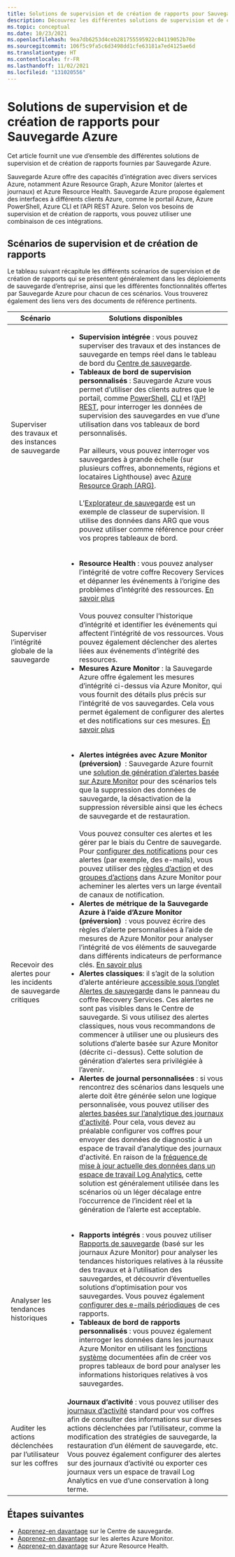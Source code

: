 ```yaml
---
title: Solutions de supervision et de création de rapports pour Sauvegarde Azure
description: Découvrez les différentes solutions de supervision et de création de rapports fournies par Sauvegarde Azure.
ms.topic: conceptual
ms.date: 10/23/2021
ms.openlocfilehash: 9ea7db6253d4ceb281755595922c04119052b70e
ms.sourcegitcommit: 106f5c9fa5c6d3498dd1cfe63181a7ed4125ae6d
ms.translationtype: HT
ms.contentlocale: fr-FR
ms.lasthandoff: 11/02/2021
ms.locfileid: "131020556"
---
```

# <a name="monitoring-and-reporting-solutions-for-azure-backup"></a>Solutions de supervision et de création de rapports pour Sauvegarde Azure

Cet article fournit une vue d’ensemble des différentes solutions de supervision et de création de rapports fournies par Sauvegarde Azure.

Sauvegarde Azure offre des capacités d’intégration avec divers services Azure, notamment Azure Resource Graph, Azure Monitor (alertes et journaux) et Azure Resource Health. Sauvegarde Azure propose également des interfaces à différents clients Azure, comme le portail Azure, Azure PowerShell, Azure CLI et l’API REST Azure. Selon vos besoins de supervision et de création de rapports, vous pouvez utiliser une combinaison de ces intégrations.

## <a name="monitoring-and-reporting-scenarios"></a>Scénarios de supervision et de création de rapports

Le tableau suivant récapitule les différents scénarios de supervision et de création de rapports qui se présentent généralement dans les déploiements de sauvegarde d’entreprise, ainsi que les différentes fonctionnalités offertes par Sauvegarde Azure pour chacun de ces scénarios. Vous trouverez également des liens vers des documents de référence pertinents.

| Scénario | Solutions disponibles |
| --- | --- |
| Superviser des travaux et des instances de sauvegarde | <ul><li>**Supervision intégrée** : vous pouvez superviser des travaux et des instances de sauvegarde en temps réel dans le tableau de bord du [Centre de sauvegarde](/azure/backup/backup-center-overview).</li><li>**Tableaux de bord de supervision personnalisés** : Sauvegarde Azure vous permet d’utiliser des clients autres que le portail, comme [PowerShell](/azure/backup/backup-azure-vms-automation), [CLI](/azure/backup/create-manage-azure-services-using-azure-command-line-interface) et l’[API REST](/azure/backup/backup-azure-arm-userestapi-managejobs), pour interroger les données de supervision des sauvegardes en vue d’une utilisation dans vos tableaux de bord personnalisés.  <br><br>  Par ailleurs, vous pouvez interroger vos sauvegardes à grande échelle (sur plusieurs coffres, abonnements, régions et locataires Lighthouse) avec [Azure Resource Graph (ARG)](/azure/backup/query-backups-using-azure-resource-graph).    <br><br>    L’[Explorateur de sauvegarde](/azure/backup/monitor-azure-backup-with-backup-explorer) est un exemple de classeur de supervision. Il utilise des données dans ARG que vous pouvez utiliser comme référence pour créer vos propres tableaux de bord. </li></ul> |
| Superviser l’intégrité globale de la sauvegarde      |   <ul><li>**Resource Health** : vous pouvez analyser l’intégrité de votre coffre Recovery Services et dépanner les événements à l’origine des problèmes d’intégrité des ressources. [En savoir plus](/azure/service-health/resource-health-overview)   <br><br>   Vous pouvez consulter l’historique d’intégrité et identifier les événements qui affectent l’intégrité de vos ressources. Vous pouvez également déclencher des alertes liées aux événements d’intégrité des ressources.  </li><li>**Mesures Azure Monitor** : la Sauvegarde Azure offre également les mesures d’intégrité ci-dessus via Azure Monitor, qui vous fournit des détails plus précis sur l’intégrité de vos sauvegardes. Cela vous permet également de configurer des alertes et des notifications sur ces mesures. [En savoir plus](/azure/backup/metrics-overview)</li></ul>  |
| Recevoir des alertes pour les incidents de sauvegarde critiques     |  <ul><li>**Alertes intégrées avec Azure Monitor (préversion)**  : Sauvegarde Azure fournit une [solution de génération d’alertes basée sur Azure Monitor](/azure/backup/backup-azure-monitoring-built-in-monitor#azure-monitor-alerts-for-azure-backup-preview) pour des scénarios tels que la suppression des données de sauvegarde, la désactivation de la suppression réversible ainsi que les échecs de sauvegarde et de restauration.    <br><br>  Vous pouvez consulter ces alertes et les gérer par le biais du Centre de sauvegarde. Pour [configurer des notifications](/azure/backup/backup-azure-monitoring-built-in-monitor#configuring-notifications-for-alerts) pour ces alertes (par exemple, des e-mails), vous pouvez utiliser des [règles d’action](/azure/azure-monitor/alerts/alerts-action-rules?tabs=portal) et des [groupes d’actions](/azure/azure-monitor/alerts/action-groups) dans Azure Monitor pour acheminer les alertes vers un large éventail de canaux de notification.  </li> <li> **Alertes de métrique de la Sauvegarde Azure à l’aide d’Azure Monitor (préversion)**  : vous pouvez écrire des règles d’alerte personnalisées à l’aide de mesures de Azure Monitor pour analyser l’intégrité de vos éléments de sauvegarde dans différents indicateurs de performance clés. [En savoir plus](/azure/backup/metrics-overview) </li> <li>**Alertes classiques**: il s’agit de la solution d’alerte antérieure [accessible sous l’onglet Alertes de sauvegarde](/azure/backup/backup-azure-monitoring-built-in-monitor#backup-alerts-in-recovery-services-vault) dans le panneau du coffre Recovery Services. Ces alertes ne sont pas visibles dans le Centre de sauvegarde. Si vous utilisez des alertes classiques, nous vous recommandons de commencer à utiliser une ou plusieurs des solutions d’alerte basée sur Azure Monitor (décrite ci-dessus). Cette solution de génération d’alertes sera privilégiée à l’avenir. </li><li>**Alertes de journal personnalisées** : si vous rencontrez des scénarios dans lesquels une alerte doit être générée selon une logique personnalisée, vous pouvez utiliser des [alertes basées sur l’analytique des journaux d'activité](/azure/backup/backup-azure-monitoring-use-azuremonitor#create-alerts-by-using-log-analytics). Pour cela, vous devez au préalable configurer vos coffres pour envoyer des données de diagnostic à un espace de travail d’analytique des journaux d'activité. En raison de la [fréquence de mise à jour actuelle des données dans un espace de travail Log Analytics](/azure/backup/backup-azure-monitoring-use-azuremonitor#diagnostic-data-update-frequency), cette solution est généralement utilisée dans les scénarios où un léger décalage entre l’occurrence de l’incident réel et la génération de l’alerte est acceptable. </li></ul>     |
| Analyser les tendances historiques        |     <ul><li>**Rapports intégrés** : vous pouvez utiliser [Rapports de sauvegarde](/azure/backup/configure-reports) (basé sur les journaux Azure Monitor) pour analyser les tendances historiques relatives à la réussite des travaux et à l’utilisation des sauvegardes, et découvrir d’éventuelles solutions d’optimisation pour vos sauvegardes. Vous pouvez également [configurer des e-mails périodiques](/azure/backup/backup-reports-email) de ces rapports. </li><li>**Tableaux de bord de rapports personnalisés** : vous pouvez également interroger les données dans les journaux Azure Monitor en utilisant les [fonctions système](/azure/backup/backup-reports-system-functions) documentées afin de créer vos propres tableaux de bord pour analyser les informations historiques relatives à vos sauvegardes.</li></ul>    |
| Auditer les actions déclenchées par l’utilisateur sur les coffres    |       **Journaux d’activité** : vous pouvez utiliser des [journaux d’activité](/azure/azure-monitor/essentials/activity-log) standard pour vos coffres afin de consulter des informations sur diverses actions déclenchées par l’utilisateur, comme la modification des stratégies de sauvegarde, la restauration d’un élément de sauvegarde, etc. Vous pouvez également configurer des alertes sur des journaux d’activité ou exporter ces journaux vers un espace de travail Log Analytics en vue d’une conservation à long terme. |

## <a name="next-steps"></a>Étapes suivantes

- [Apprenez-en davantage](./backup-center-overview.md) sur le Centre de sauvegarde.
- [Apprenez-en davantage](./backup-azure-monitoring-built-in-monitor.md#azure-monitor-alerts-for-azure-backup-preview) sur les alertes Azure Monitor.
- [Apprenez-en davantage](../service-health/resource-health-overview.md) sur Azure Resource Health.